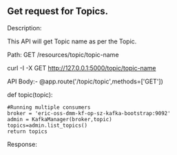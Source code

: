 Get request for Topics.
----------------------

Description:

This API will get Topic name as per the Topic.

Path: GET /resources/topic/topic-name

curl -I -X GET http://127.0.0.1:5000/topic/topic-name


API Body:- 
@app.route('/topic/topic',methods=['GET'])

def topic(topic):

    #Running multiple consumers
    broker = 'eric-oss-dmm-kf-op-sz-kafka-bootstrap:9092'
    admin = KafkaManager(broker,topic)
    topics=admin.list_topics()
    return topics
    
    
Response: